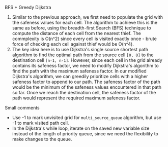 ​BFS + Greedy Dijkstra
1. Similar to the previous approach, we first need to populate the grid with the safeness values for each cell. The algorithm to achieve this is the same as before, using the breadth-first Search (BFS) technique to compute the distance of each cell from the nearest thief. The commplexity is O(n^2) since every cell is visited exactly once - brute force of checking each cell against thief would be O(n^4).
2. The key idea here is to use Dijkstra's single source shortest path algorithm to find the optimal path from the source cell `[0, 0]` to the destination cell `[n-1, n-1]`. However, since each cell in the grid already contains its safeness factor, we need to modify Dijkstra's algorithm to find the path with the maximum safeness factor. In our modified Dijkstra's algorithm, we can greedily prioritize cells with a higher safeness factor to append to our path. The safeness factor of the path would be the minimum of the safeness values encountered in that path so far. Once we reach the destination cell, the safeness factor of the path would represent the required maximum safeness factor.

Small comments 
- Use -1 to mark unvisited grid for `multi_source_queue` algorithm, but use -1 to mark visited path cell.
- In the Dijkstra's while loop, iterate on the saved new variable size instead of the length of priority queue, since we need the flexibility to make changes to the queue.
